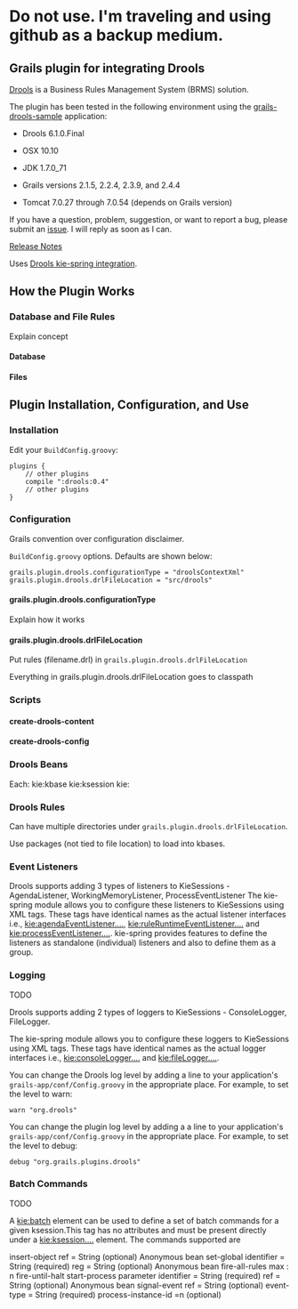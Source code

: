 # Do not use. I'm traveling and using github as a backup medium.


## Grails plugin for integrating Drools

[Drools](https://www.drools.org) is a Business Rules Management System (BRMS) solution.

The plugin has been tested in the following environment using the [grails-drools-sample](https://github.com/kensiprell/grails-drools-sample) application:

* Drools 6.1.0.Final

* OSX 10.10

* JDK 1.7.0_71

* Grails versions 2.1.5, 2.2.4, 2.3.9, and 2.4.4

* Tomcat 7.0.27 through 7.0.54 (depends on Grails version)

If you have a question, problem, suggestion, or want to report a bug, please submit an [issue](https://github.com/kensiprell/grails-drools/issues?state=open). I will reply as soon as I can.

[Release Notes](https://github.com/kensiprell/grails-drools/wiki/Release-Notes)

Uses [Drools kie-spring integration](http://docs.jboss.org/drools/release/6.1.0.Final/drools-docs/html/ch.kie.spring.html).

## How the Plugin Works

### Database and File Rules
Explain concept

#### Database

#### Files

## Plugin Installation, Configuration, and Use

### Installation
Edit your ```BuildConfig.groovy```:

```
plugins {
    // other plugins
    compile ":drools:0.4"
    // other plugins
}
```

### Configuration
Grails convention over configuration disclaimer.

```BuildConfig.groovy``` options. Defaults are shown below:

```grails.plugin.drools.configurationType = "droolsContextXml"```
```grails.plugin.drools.drlFileLocation = "src/drools"```

#### grails.plugin.drools.configurationType

Explain how it works

#### grails.plugin.drools.drlFileLocation

Put rules (filename.drl) in ```grails.plugin.drools.drlFileLocation```

Everything in grails.plugin.drools.drlFileLocation goes to classpath

### Scripts

#### create-drools-content

#### create-drools-config

### Drools Beans

Each:
kie:kbase
kie:ksession
kie:

### Drools Rules
Can have multiple directories under ```grails.plugin.drools.drlFileLocation```.

Use packages (not tied to file location) to load into kbases.

### Event Listeners
Drools supports adding 3 types of listeners to KieSessions - AgendaListener, WorkingMemoryListener, ProcessEventListener
The kie-spring module allows you to configure these listeners to KieSessions using XML tags. These tags have identical names as the actual listener interfaces i.e., <kie:agendaEventListener....>, <kie:ruleRuntimeEventListener....> and <kie:processEventListener....>.
kie-spring provides features to define the listeners as standalone (individual) listeners and also to define them as a group.


### Logging
TODO

Drools supports adding 2 types of loggers to KieSessions - ConsoleLogger, FileLogger.

The kie-spring module allows you to configure these loggers to KieSessions using XML tags. These tags have identical names as the actual logger interfaces i.e., <kie:consoleLogger....> and <kie:fileLogger....>.



You can change the Drools log level by adding a line to your application's ```grails-app/conf/Config.groovy``` in the appropriate place. For example, to set the level to warn:

```
warn "org.drools"
```

You can change the plugin log level by adding a a line to your application's ```grails-app/conf/Config.groovy``` in the appropriate place. For example, to set the level to debug:

```
debug "org.grails.plugins.drools"
```

### Batch Commands
TODO

A <kie:batch> element can be used to define a set of batch commands for a given ksession.This tag has no attributes and must be present directly under a <kie:ksession....> element. The commands supported are

insert-object
	ref = String (optional)
	Anonymous bean
set-global
	identifier = String (required)
	reg = String (optional)
	Anonymous bean
fire-all-rules
	max : n
	fire-until-halt
start-process
	parameter
	identifier = String (required)
	ref = String (optional)
	Anonymous bean
signal-event
	ref = String (optional)
	event-type = String (required)
	process-instance-id =n (optional)

